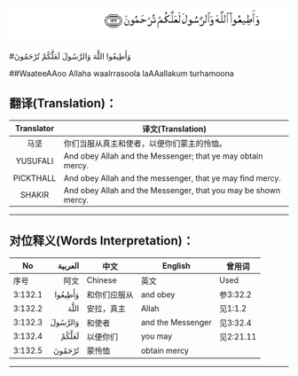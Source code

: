 ![003:132](images/003_132.gif)

#وَأَطِيعُوا اللَّهَ وَالرَّسُولَ لَعَلَّكُمْ تُرْحَمُونَ 

##WaateeAAoo Allaha waalrrasoola laAAallakum turhamoona 

## 翻译(Translation)：

| Translator | 译文(Translation)                                            |
| :--------: | ------------------------------------------------------------ |
|    马坚    | 你们当服从真主和使者，以便你们蒙主的怜恤。                   |
|  YUSUFALI  | And obey Allah and the Messenger; that ye may obtain mercy.  |
| PICKTHALL  | And obey Allah and the messenger, that ye may find mercy.    |
|   SHAKIR   | And obey Allah and the Messenger, that you may be shown mercy. |

---

## 对位释义(Words Interpretation)：

| No   | العربية | 中文    | English | 曾用词 |
| ---- | ------: | ------- | ------- | ------ |
| 序号 |    阿文 | Chinese | 英文    | Used   |
| 3:132.1 | وَأَطِيعُوا | 和你们应服从 | and obey          | 参3:32.2  |
| 3:132.2 | اللَّهَ    | 安拉，真主   | Allah             | 见1:1.2   |
| 3:132.3 | وَالرَّسُولَ | 和使者       | and the Messenger | 见3:32.4  |
| 3:132.4 | لَعَلَّكُمْ   | 以便你们     | you may           | 见2:21.11 |
| 3:132.5 | تُرْحَمُونَ  | 蒙怜恤       | obtain mercy      |           |

---
